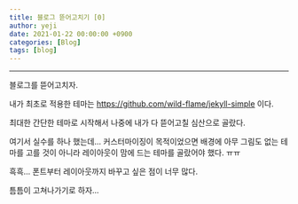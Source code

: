 ```yaml
---
title: 블로그 뜯어고치기 [0]
author: yeji
date: 2021-01-22 00:00:00 +0900
categories: [Blog]
tags: [blog]
---
```

* * *
블로그를 뜯어고치자. 

내가 최초로 적용한 테마는 https://github.com/wild-flame/jekyll-simple 이다. 

최대한 간단한 테마로 시작해서 나중에 내가 다 뜯어고칠 심산으로 골랐다. 

여기서 실수를 하나 했는데... 커스터마이징이 목적이었으면 배경에 아무 그림도 없는 테마를 고를 것이 아니라 레이아웃이 맘에 드는 테마를 골랐어야 했다. ㅠㅠ

흑흑... 폰트부터 레이아웃까지 바꾸고 싶은 점이 너무 많다. 

틈틈이 고쳐나가기로 하자...